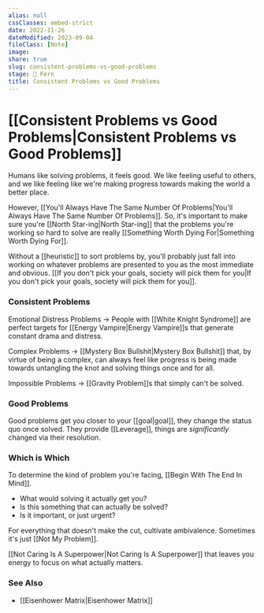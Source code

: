 ```yaml
---
alias: null
cssClasses: embed-strict
date: 2022-11-26
dateModified: 2023-09-04
fileClass: [Note]
image: 
share: true
slug: consistent-problems-vs-good-problems
stage: 🌿 Fern
title: Consistent Problems vs Good Problems
---
```


# [[Consistent Problems vs Good Problems|Consistent Problems vs Good Problems]]

Humans like solving problems, it feels good. We like feeling useful to others, and we like feeling like we're making progress towards making the world a better place.

However, [[You'll Always Have The Same Number Of Problems|You'll Always Have The Same Number Of Problems]]. So, it's important to make sure you're [[North Star-ing|North Star-ing]] that the problems you're working so hard to solve are really [[Something Worth Dying For|Something Worth Dying For]]. 

Without a [[heuristic]] to sort problems by, you'll probably just fall into working on whatever problems are presented to you as the most immediate and obvious. [[If you don't pick your goals, society will pick them for you|If you don't pick your goals, society will pick them for you]].

### Consistent Problems

Emotional Distress Problems -> People with [[White Knight Syndrome]] are perfect targets for [[Energy Vampire|Energy Vampire]]s that generate constant drama and distress.

Complex Problems -> [[Mystery Box Bullshit|Mystery Box Bullshit]] that, by virtue of being a complex, can always feel like progress is being made towards untangling the knot and solving things once and for all. 

Impossible Problems -> [[Gravity Problem]]s that simply can't be solved.

### Good Problems

Good problems get you closer to your [[goal|goal]], they change the status quo once solved. They provide [[Leverage]], things are _significantly_ changed via their resolution. 

### Which is Which

To determine the kind of problem you're facing, [[Begin With The End In Mind]]. 
- What would solving it actually get you? 
- Is this something that can actually be solved?
- Is it important, or just urgent?

For everything that doesn't make the cut, cultivate ambivalence. Sometimes it's just [[Not My Problem]]. 

[[Not Caring Is A Superpower|Not Caring Is A Superpower]] that leaves you energy to focus on what actually matters.

### See Also

- [[Eisenhower Matrix|Eisenhower Matrix]]
